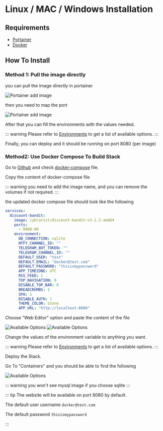 # Linux / MAC / Windows Installation

## Requirements

- [Portainer](https://hub.docker.com/r/portainer/portainer-ce)
- [Docker](https://www.docker.com/)

## How To Install

### Method 1: Pull the image directly
you can pull the image directly in portainer

![Portainer add image](/public/images/portainer_add.png)

then you need to map the port

![Portainer add image](/public/images/portainer_port.png)

After that you can fill the environments with the values needed.

::: warning
Please refer to [Environments](/installation/environments) to get a list of available options.
:::

Finally, you can deploy and it should be running on port 8080 (per image)

### Method2: Use Docker Compose To Build Stack

Go to [Github](https://github.com/Cybrarist/Discount-Bandit) and check [docker-compose](https://github.com/Cybrarist/Discount-Bandit/blob/master/docker-compose.yaml) file.

Copy the content of docker-compose file

::: warning
you need to add the image name, and you can remove the volumes if not required.
:::

the updated docker compose file should look like the following
```yaml
services:
  discount-bandit:
    image: cybrarist/discount-bandit:v3.1.2-amd64
    ports:
      - 8080:80
    environment:
      DB_CONNECTION: sqlite
      NTFY_CHANNEL_ID: ""
      TELEGRAM_BOT_TOKEN: ""
      TELEGRAM_CHANNEL_ID: ""
      DEFAULT_USER: "test"
      DEFAULT_EMAIL: "docker@test.com"
      DEFAULT_PASSWORD: "thisismypassword"
      APP_TIMEZONE: UTC
      RSS_FEED: 1
      TOP_NAVIGATION: 0
      DISABLE_TOP_BAR: 0
      BREADCRUMBS: 1
      SPA: 1
      DISABLE_AUTH: 1
      THEME_COLOR: Stone
      APP_URL: "http://localhost:8080"

```

Choose "Web Editor" option and paste the content of the file

![Available Options](/public/images/web-editor.png)
![Available Options](/public/images/web-editor.png)

Change the values of the environment variable to anything you want.

::: warning
Please refer to [Environments](/installation/environments) to get a list of available options.
:::

Deploy the Stack.

Go To "Containers" and you should be able to find the following

![Available Options](/public/images/containers.png)

::: warning
you won't see mysql image if you choose sqlite
:::

::: tip
The website will be available on port 8080 by default.

The default user username 
```docker@test.com```

The default password 
```thisismypassword```

:::
